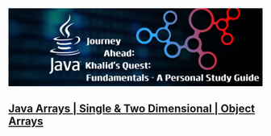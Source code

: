<!DOCTYPE html>
<html lang="en">
<head>
<meta charset="UTF-8">
<meta name="viewport" content="width=device-width, initial-scale=1.0">
<div ><img src="https://github.com/Khalid786-gif/Java_Basic_Concepts/blob/main/Banner.png"></div>
</head>
<body>
   <h2><a href="https://github.com/Khalid786-gif/Java_Basic_Concepts/blob/main/Arrays_readme.md">Java Arrays | Single & Two Dimensional | Object Arrays </a><h2>
</body>
</html>
